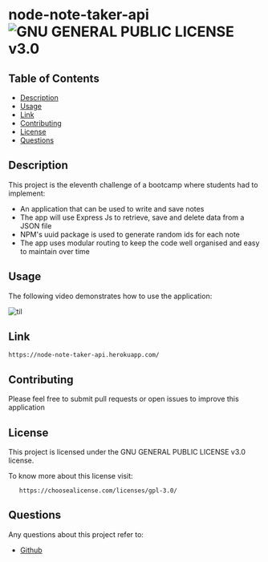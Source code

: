 # node-note-taker-api ![GNU GENERAL PUBLIC LICENSE v3.0](https://img.shields.io/badge/license-GPLv3-blue.svg)

## Table of Contents
* [Description](#description)
* [Usage](#usage)
* [Link](#link)
* [Contributing](#contributing)
* [License](#license)
* [Questions](#questions)
  
## Description
This project is the eleventh challenge of a bootcamp where students had to implement:

 * An application that can be used to write and save notes
 * The app will use Express Js to retrieve, save and delete data from a JSON file
 * NPM's uuid package is used to generate random ids for each note
 * The app uses modular routing to keep the code well organised and easy to maintain over time

## Usage 
 The following video demonstrates how to use the application: 
 
 ![til](https://github.com/VascoMiguens/node-note-taker-api/blob/main/assets/node_note_taker_api.gif)
 
## Link

    https://node-note-taker-api.herokuapp.com/
 
## Contributing
Please feel free to submit pull requests or open issues to improve this application
## License 
This project is licensed under the GNU GENERAL PUBLIC LICENSE v3.0 license.

To know more about this license visit:
      
       https://choosealicense.com/licenses/gpl-3.0/

## Questions
Any questions about this project refer to:
  * [Github](https://github.com/VascoMiguens)
